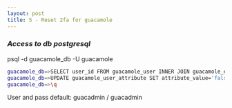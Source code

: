 ```yaml
---
layout: post
title: 5 - Reset 2fa for guacamole
---
```


### _Access to db postgresql_ 

psql -d guacamole_db -U guacamole
```bash
guacamole_db=>SELECT user_id FROM guacamole_user INNER JOIN guacamole_entity ON guacamole_entity.entity_id = guacamole_user.entity_id WHERE guacamole_entity.name = 'guacadmin'; 
guacamole_db=>UPDATE guacamole_user_attribute SET attribute_value='false' WHERE attribute_name = 'guac-totp-key-confirmed' and user_id = '1'; 
guacamole_db=>\q
```
User and pass default: guacadmin / guacadmin